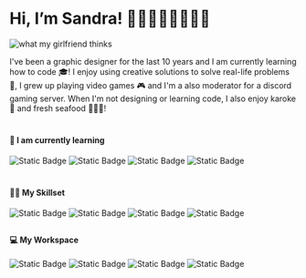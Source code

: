 # Hi, I’m Sandra! 👋🏻👩🏻‍🎨👩🏻‍💻

![what my girlfriend thinks](https://i.imgur.com/4po9J7O.jpg)

I've been a graphic designer for the last 10 years and I am currently learning how to code 🎓! I enjoy using creative solutions to solve real-life problems 🧠, I grew up playing video games 🎮 and I'm a also moderator for a discord gaming server. When I'm not designing or learning code, I also enjoy karoke 🎵 and fresh seafood 🦐🦀🦞!
#
#### 🌱 I am currently learning
![Static Badge](https://img.shields.io/badge/HTML-%23161b22?style=for-the-badge&logo=html5&logoColor=%23E34F26)
![Static Badge](https://img.shields.io/badge/CSS-%23161b22?style=for-the-badge&logo=css3&logoColor=%231572B6)
![Static Badge](https://img.shields.io/badge/Javascript-%23161b22?style=for-the-badge&logo=javascript&logoColor=%23F7DF1E)
![Static Badge](https://img.shields.io/badge/React-%23161b22?style=for-the-badge&logo=react&logoColor=%2361DAFB)
#
#### 🤹🏻 My Skillset
![Static Badge](https://img.shields.io/badge/Adobe%20Illustrator-%23161b22?style=for-the-badge&logo=adobeillustrator&logoColor=%23FF9A00)
![Static Badge](https://img.shields.io/badge/Adobe%20Photoshop-%23161b22?style=for-the-badge&logo=adobephotoshop&logoColor=%2331A8FF)
![Static Badge](https://img.shields.io/badge/Adobe%20Indesign-%23161b22?style=for-the-badge&logo=adobeindesign&logoColor=%23FF3366)
![Static Badge](https://img.shields.io/badge/Adobe%20Acrobat-%23161b22?style=for-the-badge&logo=adobeacrobatreader&logoColor=%23EC1C24)
##
#### 💻 My Workspace
![Static Badge](https://img.shields.io/badge/Windows%2010-%23161b22?style=for-the-badge&logo=windows10&logoColor=%230078D6)
![Static Badge](https://img.shields.io/badge/5800X3D-%23161b22?style=for-the-badge&logo=amd&logoColor=%23ED1C24)
![Static Badge](https://img.shields.io/badge/RTX%203080-%23161b22?style=for-the-badge&logo=nvidia&logoColor=%2376B900)
![Static Badge](https://img.shields.io/badge/32GB%20RAM-%23161b22?style=for-the-badge&logo=corsair&logoColor=%23e9e600)


<!---
sndrt/sndrt is a ✨ special ✨ repository because its `README.md` (this file) appears on your GitHub profile.
You can click the Preview link to take a look at your changes.
--->
